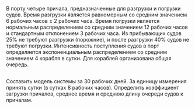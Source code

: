 В порту четыре причала, предназначенные для разгрузки и погрузки судов. Время разгрузки является равномерным со средним значением 6 рабочих часов ± 2 рабочих часа. Время погрузки является нормальным распределением со средним значением 12 рабочих часов и стандартным отклонением 3 рабочих часа. Из прибывающих судов 25% не требуют разгрузки (порожние), и после разгрузки 40% судов не требуют погрузки. Интенсивность поступления судов в порт определяется экспоненциальным распределением со средним значением 4 корабля в сутки. Для кораблей организована общая очередь. 

##

Составить модель системы за 30 рабочих дней. За единицу измерения принять сутки (в сутках 8 рабочих часов). Определить коэффициент загрузки причалов, среднее время и среднюю длину очереди судов к причалам.

